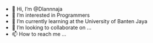 - 👋 Hi, I’m @Dlannnaja
- 👀 I’m interested in Programmers
- 🌱 I’m currently learning at the University of Banten Jaya
- 💞️ I’m looking to collaborate on ...
- 📫 How to reach me ...

<!---
Dlannnaja/Dlannnaja is a ✨ special ✨ repository because its `README.md` (this file) appears on your GitHub profile.
You can click the Preview link to take a look at your changes.
--->
